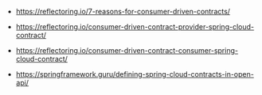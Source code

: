 * https://reflectoring.io/7-reasons-for-consumer-driven-contracts/
* https://reflectoring.io/consumer-driven-contract-provider-spring-cloud-contract/
* https://reflectoring.io/consumer-driven-contract-consumer-spring-cloud-contract/

* https://springframework.guru/defining-spring-cloud-contracts-in-open-api/
